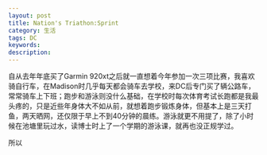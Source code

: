 ```yaml
---
layout: post
title: Nation's Triathon:Sprint
category: 生活
tags: DC
keywords: 
description: 
---
```

自从去年年底买了Garmin 920xt之后就一直想着今年参加一次三项比赛，我喜欢骑自行车，在Madison时几乎每天都会骑车去学校，来DC后专门买了辆公路车，常常骑车上下班；跑步和游泳则没什么基础，在学校时每次体育考试长跑都是我最头疼的，只是近些年身体大不如从前，就想着跑步锻炼身体，但基本上是三天打鱼，两天晒网，还仅限于早上不到40分钟的晨练。游泳就更不用提了，除了小时候在池塘里玩过水，读博士时上了一个学期的游泳课，就再也没正规学过。

所以
